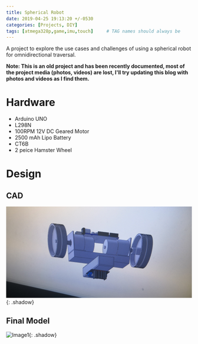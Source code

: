 ```yaml
---
title: Spherical Robot
date: 2019-04-25 19:13:20 +/-0530
categories: [Projects, DIY]
tags: [atmega328p,game,imu,touch]     # TAG names should always be 
---
```

<!-- ![Image1](/assets/img/QDD/iso_section.png){: .shadow} -->

A project to explore the use cases and challenges of using a spherical
robot for omnidirectional traversal.

**Note: This is an old project and has been recently documented, most of the project media (photos, videos) are lost, I'll try updating this blog with photos and videos as I find them.**

# Hardware
- Arduino UNO
- L298N
- 100RPM 12V DC Geared Motor
- 2500 mAh Lipo Battery
- CT6B 
- 2 peice Hamster Wheel

# Design
## CAD
![Image1](/assets/img/Spherical/cad.jpeg){: .shadow}
## Final Model 
![Image1](/assets/img/Spherical/final_robot.jpg){: .shadow}
